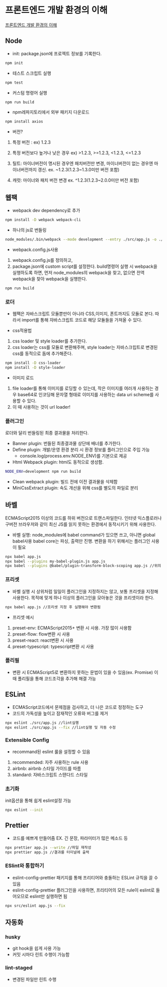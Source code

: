 # 프론트엔드 개발 환경의 이해

[프론트엔드 개발 환경의 이해](http://jeonghwan-kim.github.io/series/2019/12/09/frontend-dev-env-npm.html)

## Node

- init: package.json에 프로젝트 정보를 기록한다.

``` bash
npm init
```

- 테스트 스크립트 실행

```bash
npm test
```

- 커스텀 명령어 실행

```bash
npm run build
```

- npm레파지토리에서 외부 패키지 다운로드

```bash
npm install axios
```

- 버전?

1. 특정 버전 : ex) 1.2.3
2. 특정 버전보다 높거나 낮은 경우 ex) >1.2.3, >=1.2.3, <1.2.3, <=1.2.3

3. 틸트: 마이너버전이 명시된 경우엔 패치버전만 변경, 마이너버전이 없는 경우엔 마이너버전까지 갱신. ex. ~1.2.3(1.2.3~1.3.0미만 버전 포함)

4. 캐럿: 마이너와 패치 버전 변경 ex. ^1.2.3(1.2.3~2.0.0미만 버전 포함)

## 웹팩

- webpack dev dependency로 추가

```bash
npm install -D webpack webpack-cli
```

- 하나의 js로 번들링

``` bash
node_modules/.bin/webpack --mode development --entry ./src/app.js -o ./dist
```

- webpack.config.js사용

1. webpack.config.js를 정의하고,
2. package.json에 custom script를 설정한다. build명령어 실행 시 webpack을 실행하도록 하면, 먼저 node_modules의 webpack을 찾고,
   없으면 전역 webpack을 찾아 webpack을 실행한다.

```bash
npm run build
```

### 로더

- 웹팩은 자바스크립트 모듈뿐만이 아니라 CSS,이미지, 폰트까지도 모듈로 본다. 따라서 import를 통해 자바스크립트 코드로 해당 모듈들을 가져올 수 있다.

- css적용법

1. css loader 및 style loader를 추가한다.
2. css loader는 css를 모듈로 변환해주며, style loader는 자바스크립트로 변경된 css를 동적으로 돔에 추가해준다.

```bash
npm install -D css-loader
npm install -D style-loader
```

- 이미지 로드

1. file loader를 통해 이미지를 로딩할 수 있는데, 작은 이미지를 여러개 사용하는 경우 base64로 인코딩해 문자열 형태로 이미지를 사용하는 data uri
   scheme를 사용할 수 있다.
2. 이 때 사용하는 것이 url loader!

### 플러그인

로더와 달리 번들링된 최종 결과물을 처리한다.

- Banner plugin: 번들된 최종결과물 상단에 배너를 추가한다.
- Define plugin: 개발/운영 환경 분리 시 환경 정보를 플러그인으로 주입 가능
    - console.log(process.env.NODE_ENV)를 기본으로 제공
- Html Webpack plugin: html도 동적으로 생성함.

```bash
NODE_ENV=development npm run build
```

- Clean webpack plugin: 빌드 전에 이전 결과물을 삭제함
- MiniCssExtract plugin: 속도 개선을 위해 css를 별도의 파일로 분리

## 바벨

ECMAScript2015 이상의 코드를 하위 버전으로 트랜스파일한다. 인터넷 익스플로러나 구버전 브라우저와 같이 최신 JS를 읽지 못하는 환경에서 동작시키기 위해 사용한다.

- 바벨 실행: node_modules에 babel command가 있으면 쓰고, 아니면 global babel사용 babel core는 파싱, 출력만 진행. 변환을 하기 위해서는
  플러그인 사용이 필요

```bash
npx babel app.js
npx babel --plugins my-babel-plugin.js app.js
npx babel --plugins @babel/plugin-transform-block-scoping app.js //위의 custom plugin과 동일한 역할 수행
```

### 프리셋

- 바벨 실행 시 상위처럼 일일이 플러그인을 지정하지는 않고, 보통 프리셋을 지정해 사용한다. 목적에 맞게 하나 이상의 플러그인을 모아놓은 것을 프리셋이라 한다.

```bash
npx babel app.js //프리셋 지정 후 실행해야 변환됨
```

- 프리셋 예시

1. preset-env: ECMAScript2015+ 변환 시 사용. 가장 많이 사용함
2. preset-flow: flow변환 시 사용
3. preset-react: react변환 시 사용
4. preset-typescript: typescript변환 시 사용

### 폴리필

- 변환 시 ECMAScript5로 변환하지 못하는 문법이 있을 수 있음(ex. Promise)
  이 때 폴리필을 통해 코드조각을 추가해 해결 가능

## ESLint

- ECMAScript코드에서 문제점을 검사하고, 더 나은 코드로 정정하는 도구
- 코드의 가독성을 높이고 잠재적인 오류와 버그를 제거

```bash
npx eslint ./src/app.js //lint실행
npx eslint ./src/app.js --fix //lint실행 및 자동 수정
```

### Extensible Config

- recommand된 eslint 룰을 설정할 수 있음

1. recommended: 자주 사용하는 rule 사용
2. airbnb: airbnb 스타일 가이드를 따름
3. standard: 자바스크립트 스탠다드 스타일

### 초기화

init옵션을 통해 쉽게 eslint설정 가능

```bash
npx eslint --init
```

## Prettier

- 코드를 예쁘게 만들어줌 EX. 긴 문장, 파라미터가 많은 메소드 등

```bash
npx prettier app.js --write //파일 재작성
npx prettier app.js //결과를 터미널에 출력
```

### ESlint와 통합하기

- eslint-config-prettier 패키지를 통해 프리티어와 충돌하는 ESLint 규칙을 끌 수 있음
- eslint-config-prettier 플러그인을 사용하면, 프리티어의 모든 rule이 eslint로 들어오므로 eslint만 실행하면 됨

```bash
npx src/eslint app.js --fix
```

## 자동화

### husky

- git hook을 쉽게 사용 가능
- 커밋 시마다 린트 수행이 가능함

### lint-staged

- 변경된 파일만 린트 수행


